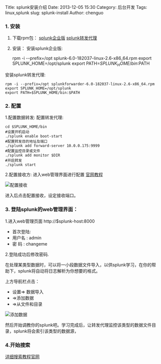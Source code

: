 Title: splunk安装介绍
Date: 2013-12-05 15:30
Category: 后台开发
Tags: linux,splunk
slug: splunk-install
Author: chenguo

### 1. 安装

1) 下载rpm包：
[splunk企业版](http://download.splunk.com/releases/6.0/splunk/linux/splunk-6.0-182037-linux-2.6-x86_64.rpm)
[splunk转发代理](http://download.splunk.com/releases/6.0/universalforwarder/linux/splunkforwarder-6.0-182037-linux-2.6-x86_64.rpm)

2) 安装：
安装splunk企业版:

    rpm -i --prefix=/opt splunk-6.0-182037-linux-2.6-x86_64.rpm
    export SPLUNK_HOME=/opt/splunk
    export PATH=$SPLUNK_HOME/bin:$PATH

安装splunk转发代理:

    rpm -i --prefix=/opt splunkforwarder-6.0-182037-linux-2.6-x86_64.rpm
    export SPLUNK_HOME=/opt/splunk
    export PATH=$SPLUNK_HOME/bin:$PATH

### 2. 配置

1.配置数据转发:
配置转发代理:

    cd $SPLUNK_HOME/bin
    #设置开机启动
    ./splunk enable boot-start
    #配置转发目的地址及端口
    ./splunk add forward-server 10.0.0.175:9999
    #配置监控目录或文件
    ./splunk add monitor $DIR
    #开启转发
    ./splunk start

2.配置接收方:
进入web管理界面进行配置 
[官网教程](http://docs.splunk.com/Documentation/Splunk/latest/Forwarding/Setupforwardingandreceiving)

![配置接收](/images/chenguo/setting_forward.png)

进入后点击配置接收，设定接收端口。

### 3. 登陆splunk的web管理界面：
1.进入web管理页面 http://$splunk-host:8000

* 首次登陆:
* 用户名 : admin
* 密  码 : changeme

2.登陆成功后修改密码.

在处理某类型数据时，可以将一小段数据文件导入，以供splunk学习，在你的帮助下，splunk将自动将日志解析为你想要的格式。

上方导航栏点击：

* 设置=> 数据导入
* =>添加数据
* =>从文件和目录

![添加数据](/images/chenguo/add_data.png)

然后开始调教你的splunk吧。学习完成后，让转发代理监控该类型的数据文件目录，splunk将会索引该类型的数据源，

### 4.开始搜索

[详细搜索教程官网](http://docs.splunk.com/Documentation/Splunk/latest/SearchTutorial/WelcometotheSearchTutorial)
